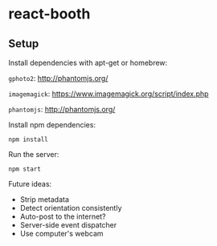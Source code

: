 # react-booth

## Setup

Install dependencies with apt-get or homebrew:

`gphoto2`: http://phantomjs.org/

`imagemagick`: https://www.imagemagick.org/script/index.php

`phantomjs`: http://phantomjs.org/


Install npm dependencies:

`npm install`


Run the server:

`npm start`


Future ideas:
- Strip metadata
- Detect orientation consistently
- Auto-post to the internet?
- Server-side event dispatcher
- Use computer's webcam
